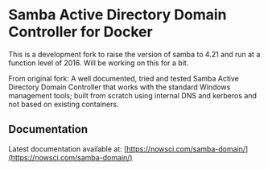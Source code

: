 # Samba Active Directory Domain Controller for Docker
This is a development fork to raise the version of samba to 4.21 and run at a function level of 2016. Will be working on this for a bit.

From original fork:
A well documented, tried and tested Samba Active Directory Domain Controller that works with the standard Windows management tools; built from scratch using internal DNS and kerberos and not based on existing containers.

## Documentation

Latest documentation available at: [https://nowsci.com/samba-domain/](https://nowsci.com/samba-domain/)
